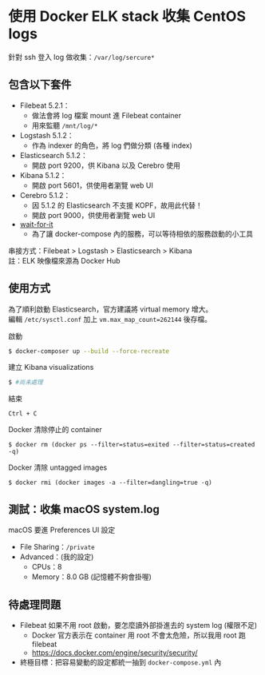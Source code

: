 # 使用 Docker ELK stack 收集 CentOS logs

針對 ssh 登入 log 做收集：`/var/log/sercure*`

## 包含以下套件

* Filebeat 5.2.1：
    * 做法會將 log 檔案 mount 進 Filebeat container
    * 用來監聽 `/mnt/log/*`
* Logstash 5.1.2：
    * 作為 indexer 的角色，將 log 們做分類 (各種 index)
* Elasticsearch 5.1.2：
    * 開啟 port 9200，供 Kibana 以及 Cerebro 使用
* Kibana 5.1.2：
    * 開啟 port 5601，供使用者瀏覽 web UI
* Cerebro 5.1.2：
    * 因 5.1.2 的 Elasticsearch 不支援 KOPF，故用此代替！
    * 開啟 port 9000，供使用者瀏覽 web UI
* [wait-for-it](https://github.com/vishnubob/wait-for-it)  
    * 為了讓 docker-compose 內的服務，可以等待相依的服務啟動的小工具

串接方式：Filebeat \> Logstash \> Elasticsearch \> Kibana  
註：ELK 映像檔來源為 Docker Hub

## 使用方式

為了順利啟動 Elasticsearch，官方建議將 virtual memory 增大。   
編輯 `/etc/sysctl.conf` 加上 `vm.max_map_count=262144` 後存檔。

啟動
```bash
$ docker-composer up --build --force-recreate
```
建立 Kibana visualizations
```bash
$ #尚未處理
```
結束
```
Ctrl + C
```
Docker 清除停止的 container
```
$ docker rm (docker ps --filter=status=exited --filter=status=created -q)
```
Docker 清除 untagged images
```
$ docker rmi (docker images -a --filter=dangling=true -q)
```
## 測試：收集 macOS system.log

macOS 要進 Preferences UI 設定
* File Sharing：```/private```
* Advanced：(我的設定)
    * CPUs：8
    * Memory：8.0 GB (記憶體不夠會掛喔)

## 待處理問題

* Filebeat 如果不用 root 啟動，要怎麼讀外部掛進去的 system log (權限不足)
    * Docker 官方表示在 container 用 root 不會太危險，所以我用 root 跑 filebeat
    * https://docs.docker.com/engine/security/security/
* 終極目標：把容易變動的設定都統一抽到 `docker-compose.yml` 內
